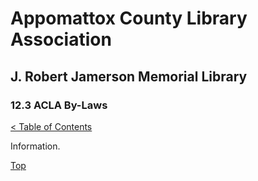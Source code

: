 <head>
	<link rel="stylesheet" type="text/css" href="../main.css">
</head>

[0]: ../README.md
[12.3]: acla-by-laws.md

# Appomattox County Library Association
## J. Robert Jamerson Memorial Library
### 12.3 ACLA By-Laws
[< Table of Contents][0]

Information.

[Top][12.3]
